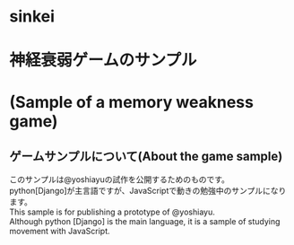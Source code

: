 # sinkei

# 神経衰弱ゲームのサンプル  
# (Sample of a memory weakness game)

## ゲームサンプルについて(About the game sample)  

このサンプルは@yoshiayuの試作を公開するためのものです。  
python[Django]が主言語ですが、JavaScriptで動きの勉強中のサンプルになります。  
This sample is for publishing a prototype of @yoshiayu.  
Although python [Django] is the main language, it is a sample of studying movement with JavaScript.  


